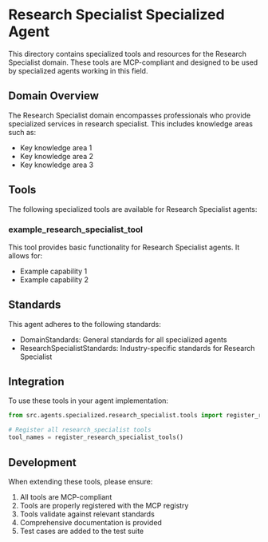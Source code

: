 # Research Specialist Specialized Agent

This directory contains specialized tools and resources for the Research Specialist domain. These tools are MCP-compliant and designed to be used by specialized agents working in this field.

## Domain Overview

The Research Specialist domain encompasses professionals who provide specialized services in research specialist. This includes knowledge areas such as:

- Key knowledge area 1
- Key knowledge area 2
- Key knowledge area 3

## Tools

The following specialized tools are available for Research Specialist agents:

### example_research_specialist_tool

This tool provides basic functionality for Research Specialist agents. It allows for:

- Example capability 1
- Example capability 2

## Standards

This agent adheres to the following standards:

- DomainStandards: General standards for all specialized agents
- ResearchSpecialistStandards: Industry-specific standards for Research Specialist

## Integration

To use these tools in your agent implementation:

```python
from src.agents.specialized.research_specialist.tools import register_research_specialist_tools

# Register all research_specialist tools
tool_names = register_research_specialist_tools()
```

## Development

When extending these tools, please ensure:

1. All tools are MCP-compliant
2. Tools are properly registered with the MCP registry
3. Tools validate against relevant standards
4. Comprehensive documentation is provided
5. Test cases are added to the test suite
